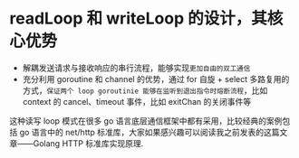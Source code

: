 # readLoop 和 writeLoop 的设计，其核心优势

- 解耦发送请求与接收响应的串行流程，能够实现`更加自由的双工通信`
- 充分利用 goroutine 和 channel 的优势，通过 for 自旋 + select 多路复用的方式，`保证两个 loop goroutinie 能够在监听到退出指令时熔断流程`，比如 context 的 cancel、timeout 事件，比如 exitChan 的关闭事件等

这种读写 loop 模式在很多 go 语言底层通信框架中都有采用，比较经典的案例包括 go 语言中的 net/http 标准库，大家如果感兴趣可以阅读我之前发表的这篇文章——Golang HTTP 标准库实现原理.
